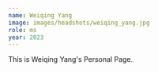 ```yaml
---
name: Weiqing Yang
image: images/headshots/weiqing_yang.jpg
role: ms
year: 2023
---
```


This is Weiqing Yang's Personal Page.